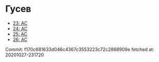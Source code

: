 # Гусев
- [23: AC](23.md)
- [24: AC](24.md)
- [25: AC](25.md)
- [26: AC](26.md)

Commit: f170c681633d046c4367c3553223c72c2868909e
 fetched at: 20201027-231720
